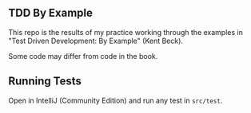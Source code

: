 TDD By Example
--

This repo is the results of my practice working through the examples in "Test Driven Development: By Example" (Kent Beck).

Some code may differ from code in the book.

Running Tests
-
Open in IntelliJ (Community Edition) and run any test in `src/test`.